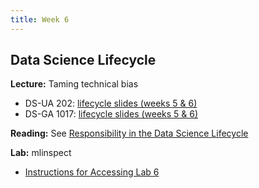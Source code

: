 ```yaml
---
title: Week 6
---
```


## Data Science Lifecycle

**Lecture:** Taming technical bias

* DS-UA 202: [lifecycle slides (weeks 5 & 6)](../../../assets/5_6_lifecycle_202.pdf)
* DS-GA 1017: [lifecycle slides (weeks 5 & 6)](../../../assets/5_6_Lifecycle_1017.pdf)

**Reading:** See [Responsibility in the Data Science Lifecycle](../../../assets/lifecycle_reader.pdf)

**Lab:** mlinspect

* [Instructions for Accessing Lab 6](https://docs.google.com/document/d/1SQ4PV-WoW1ClxwD8uv7jfCqlhVl90zs9oMujL-522s0/edit?usp=sharing)
